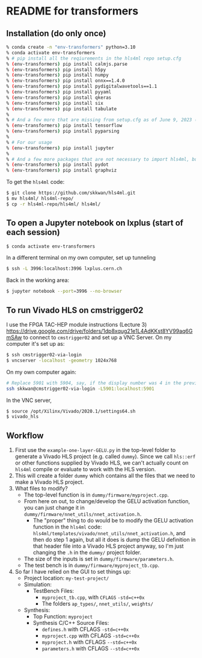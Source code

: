 # README for transformers 

## Installation (do only once)

```bash
% conda create -n "env-transformers" python=3.10
% conda activate env-transformers
% # pip install all the reqiurements in the hls4ml repo setup.cfg
% (env-transformers) pip install calmjs.parse
% (env-transformers) pip install h5py
% (env-transformers) pip install numpy
% (env-transformers) pip install onnx==1.4.0
% (env-transformers) pip install pydigitalwavetools==1.1
% (env-transformers) pip install pyyaml
% (env-transformers) pip install qkeras
% (env-transformers) pip install six
% (env-transformers) pip install tabulate
% 
% # And a few more that are missing from setup.cfg as of June 9, 2023 (hls4ml commit 0599cca)
% (env-transformers) pip install tensorflow
% (env-transformers) pip install pyparsing
% 
% # For our usage
% (env-transformers) pip install jupyter
% 
% # And a few more packages that are not necessary to import hls4ml, but needed for pydotprint
% (env-transformers) pip install pydot
% (env-transformers) pip install graphviz
```

To get the `hls4ml` code:
```bash
$ git clone https://github.com/skkwan/hls4ml.git
$ mv hls4ml/ hls4ml-repo/
$ cp -r hls4ml-repo/hls4ml/ hls4ml/ 
```


## To open a Jupyter notebook on lxplus (start of each session)
```bash
$ conda activate env-transformers
```

In a different terminal on my own computer, set up tunneling
```bash
$ ssh -L 3996:localhost:3996 lxplus.cern.ch
```

Back in the working area:
```bash
$ jupyter notebook --port=3996 --no-browser
```

## To run Vivado HLS on cmstrigger02

I use the FPGA TAC-HEP module instructions (Lecture 3) https://drive.google.com/drive/folders/1dp8xqug21e1L4AdKKst8YV99aq6GmSAw to connect to `cmstrigger02` and set up a VNC Server. 
On my computer it's set up as:
```bash
$ ssh cmstrigger02-via-login
$ vncserver -localhost -geometry 1024x768 
```

On my own computer again:
```bash
# Replace 5901 with 5904, say, if the display number was 4 in the previous step
ssh skkwan@cmstrigger02-via-login -L5901:localhost:5901
```

In the VNC server,
```bash
$ source /opt/Xilinx/Vivado/2020.1/settings64.sh
$ vivado_hls
```

## Workflow

1. First use the `example-one-layer-GELU.py` in the top-level folder to generate a Vivado HLS project (e.g. called `dummy`). Since we call `hls::erf` or other functions supplied by Vivado HLS,
   we can't actually count on `hls4ml` compile or evaluate to work with the HLS version.
2. This will create a folder `dummy` which contains all the files that we need to make a Vivado HLS project.
3. What files to modify? 
    * The top-level function is in `dummy/firmware/myproject.cpp`.
    * From here on out, to change/develop the GELU activation function, you can just change it in `dummy/firmware/nnet_utils/nnet_activation.h`.
       -  The "proper" thing to do would be to modify the GELU activation function in the `hls4ml` code: `hls4ml/templates/vivado/nnet_utils/nnet_activation.h`, and then do 
        step 1 again, but all it does is dump the GELU definition in that header file into a 
        Vivado HLS project anyway, so I'm just changing the `.h` in the `dummy/` project folder.
    * The size of the inputs is set in `dummy/firmware/parameters.h`.
    * The test bench is in `dummy/firmware/myproject_tb.cpp`.
4. So far I have relied on the GUI to set things up:
    * Project location: `my-test-project/`
    * Simulation: 
        - TestBench Files: 
            - `myproject_tb.cpp`, with `CFLAGS` `-std=c++0x`
            - The folders `ap_types/`, `nnet_utils/`, `weights/`
    * Synthesis:
        - Top Function: `myproject`
        - Synthesis C/C++ Source Files:
            - `defines.h` with CFLAGS `-std=c++0x`
            - `myproject.cpp` with CFLAGS `-std=c++0x`
            - `myproject.h` with CFLAGS `--std=c++0x`
            - `parameters.h` with CFLAGS `--std=c++0x`